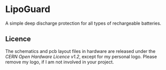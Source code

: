 LipoGuard
=========
A simple deep discharge protection for all types of rechargeable batteries.


Licence
-------
The schematics and pcb layout files in hardware are released
under the *CERN Open Hardware Licence v1.2*, except for my personal logo.
Please remove my logo, if I am not involved in your project.
